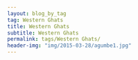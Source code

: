 ```yaml
---
layout: blog_by_tag
tag: Western Ghats
title: Western Ghats
subtitle: Western Ghats
permalink: tags/Western Ghats/
header-img: "img/2015-03-28/agumbe1.jpg"
---
```

